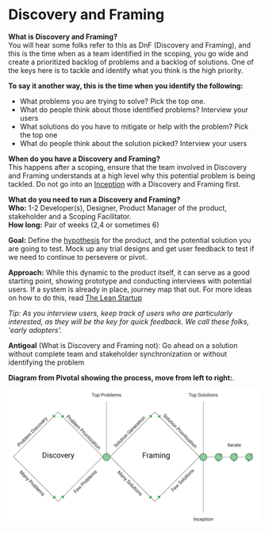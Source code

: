 # Discovery and Framing

**What is Discovery and Framing?**  
You will hear some folks refer to this as DnF \(Discovery and Framing\), and this is the time when as a team identified in the scoping, you go wide and create a prioritized backlog of problems and a backlog of solutions. One of the keys here is to tackle and identify what you think is the high priority.   
  
**To say it another way, this is the time when you identify the following:**

* What problems you are trying to solve?  Pick the top one.
* What do people think about those identified problems? Interview your users
* What solutions do you have to mitigate or help with the problem? Pick the top one
* What do people think about the solution picked? Interview your users

**When do you have a Discovery and Framing?**  
This happens after a scoping, ensure that the team involved in Discovery and Framing understands at a high level why this potential problem is being tackled. Do not go into an [Inception](inception.md) with a Discovery and Framing first.

**What do you need to run a Discovery and Framing?**  
**Who:** 1-2 Developer\(s\), Designer, Product Manager of the product, stakeholder and a Scoping Facilitator.  
**How long:** Pair of weeks \(2,4 or sometimes 6\)  
  
**Goal:** Define the [hypothesis](hypothesis.md) for the product, and the potential solution you are going to test. Mock up any trial designs and get user feedback to test if we need to continue to persevere or pivot.  
  
**Approach:** While this dynamic to the product itself,  it can serve as a good starting point, showing prototype and conducting interviews with potential users. If a system is already in place, journey map that out. For more ideas on how to do this, read [The Lean Startup](http://theleanstartup.com/book)  
  
_Tip: As you interview users, keep track of users who are particularly interested, as they will be the key for quick feedback. We call these folks, 'early adopters'._  
  
**Antigoal** \(What is Discovery and Framing not\): Go ahead on a solution without complete team and stakeholder synchronization or without identifying the problem  
  
  
**Diagram from Pivotal showing the process, move from left to right:**.  

![](../.gitbook/assets/discovery-and-framing-flow.png)

